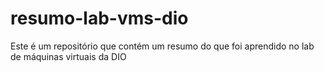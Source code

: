 # resumo-lab-vms-dio
Este é um repositório que contém um resumo do que foi aprendido no lab de máquinas virtuais da DIO
